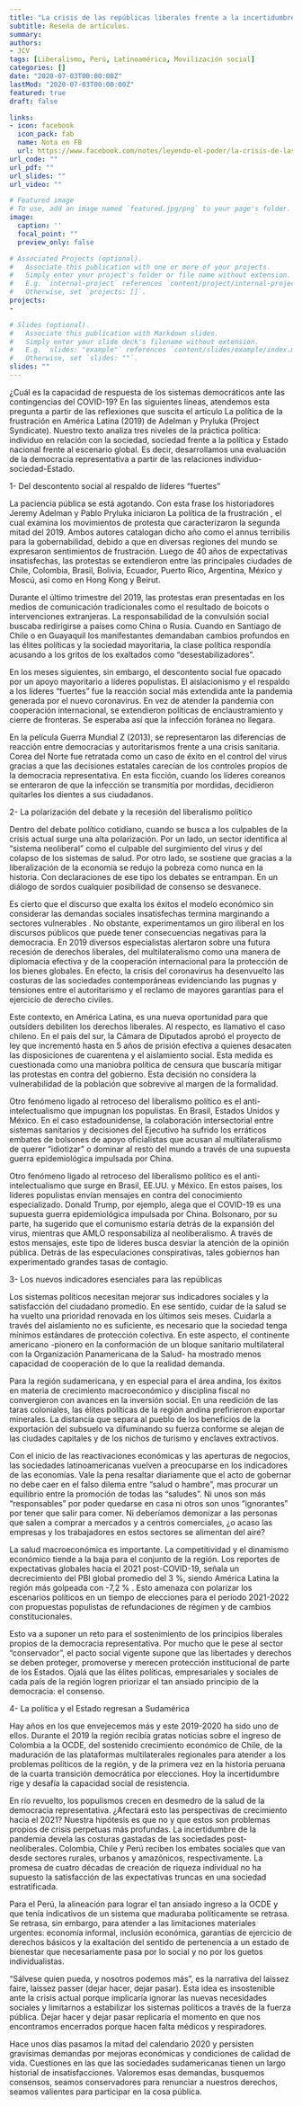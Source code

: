 ```yaml
---
title: "La crisis de las repúblicas liberales frente a la incertidumbre"
subtitle: Reseña de artículos.
summary: 
authors:
- JCV
tags: [Liberalismo, Perú, Latinoamérica, Movilización social]
categories: []
date: "2020-07-03T00:00:00Z"
lastMod: "2020-07-03T00:00:00Z"
featured: true
draft: false

links:
- icon: facebook
  icon_pack: fab
  name: Nota en FB
  url: https://www.facebook.com/notes/leyendo-el-poder/la-crisis-de-las-rep%C3%BAblicas-liberales-frente-a-la-incertidumbre/1684789875006813/
url_code: ""
url_pdf: ""
url_slides: ""
url_video: ""

# Featured image
# To use, add an image named `featured.jpg/png` to your page's folder. 
image:
  caption: ''
  focal_point: ""
  preview_only: false

# Associated Projects (optional).
#   Associate this publication with one or more of your projects.
#   Simply enter your project's folder or file name without extension.
#   E.g. `internal-project` references `content/project/internal-project/index.md`.
#   Otherwise, set `projects: []`.
projects:
- 

# Slides (optional).
#   Associate this publication with Markdown slides.
#   Simply enter your slide deck's filename without extension.
#   E.g. `slides: "example"` references `content/slides/example/index.md`.
#   Otherwise, set `slides: ""`.
slides: ""
---
```

¿Cuál es la capacidad de respuesta de los sistemas democráticos ante las contingencias del COVID-19? En las siguientes líneas, atendemos esta pregunta a partir de las reflexiones que suscita el artículo La política de la frustración en América Latina (2019) de Adelman y Pryluka (Project Syndicate). Nuestro texto analiza tres niveles de la práctica política: individuo en relación con la sociedad, sociedad frente a la política y Estado nacional frente al escenario global. Es decir, desarrollamos una evaluación de la democracia representativa a partir de las relaciones individuo-sociedad-Estado.

1-	Del descontento social al respaldo de líderes “fuertes”

La paciencia pública se está agotando. Con esta frase los historiadores Jeremy Adelman y Pablo Pryluka iniciaron La política de la frustración , el cual examina los movimientos de protesta que caracterizaron la segunda mitad del 2019. Ambos autores catalogan dicho año como el annus terribilis para la gobernabilidad, debido a que en diversas regiones del mundo se expresaron sentimientos de frustración. Luego de 40 años de expectativas insatisfechas, las protestas se extendieron entre las principales ciudades de Chile, Colombia, Brasil, Bolivia, Ecuador, Puerto Rico, Argentina, México y Moscú, así como en Hong Kong y Beirut. 

Durante el último trimestre del 2019, las protestas eran presentadas en los medios de comunicación tradicionales como el resultado de boicots o intervenciones extranjeras. La responsabilidad de la convulsión social buscaba redirigirse a países como China o Rusia. Cuando en Santiago de Chile o en Guayaquil los manifestantes demandaban cambios profundos en las élites políticas y la sociedad mayoritaria, la clase política respondía acusando a los gritos de los exaltados como “desestabilizadores”.

En los meses siguientes, sin embargo, el descontento social fue opacado por un apoyo mayoritario a líderes populistas. El aislacionismo y el respaldo a los líderes “fuertes” fue la reacción social más extendida ante la pandemia generada por el nuevo coronavirus. En vez de atender la pandemia con cooperación internacional, se extendieron políticas de enclaustramiento y cierre de fronteras. Se esperaba así que la infección foránea no llegara.

En la película Guerra Mundial Z (2013), se representaron las diferencias de reacción entre democracias y autoritarismos frente a una crisis sanitaria. Corea del Norte fue retratada como un caso de éxito en el control del virus gracias a que las decisiones estatales carecían de los controles propios de la democracia representativa. En esta ficción, cuando los líderes coreanos se enteraron de que la infección se transmitía por mordidas, decidieron quitarles los dientes a sus ciudadanos. 

2-	La polarización del debate y la recesión del liberalismo político

Dentro del debate político cotidiano, cuando se busca a los culpables de la crisis actual surge una alta polarización. Por un lado, un sector identifica al “sistema neoliberal” como el culpable del surgimiento del virus y del colapso de los sistemas de salud. Por otro lado, se sostiene que gracias a la liberalización de la economía se redujo la pobreza como nunca en la historia. Con declaraciones de ese tipo los debates se entrampan. En un diálogo de sordos cualquier posibilidad de consenso se desvanece.

Es cierto que el discurso que exalta los éxitos el modelo económico sin considerar las demandas sociales insatisfechas termina marginando a sectores vulnerables . No obstante, experimentamos un giro iliberal en los discursos públicos que puede tener consecuencias negativas para la democracia. En 2019 diversos especialistas alertaron sobre una futura recesión de derechos liberales, del multilateralismo como una manera de diplomacia efectiva y de la cooperación internacional para la protección de los bienes globales. En efecto, la crisis del coronavirus ha desenvuelto las costuras de las sociedades contemporáneas evidenciando las pugnas y tensiones entre el autoritarismo y el reclamo de mayores garantías para el ejercicio de derecho civiles.

Este contexto, en América Latina, es una nueva oportunidad para que outsiders debiliten los derechos liberales. Al respecto, es llamativo el caso chileno. En el país del sur, la Cámara de Diputados aprobó el proyecto de ley que incrementó hasta en 5 años de prisión efectiva a quienes desacaten las disposiciones de cuarentena y el aislamiento social. Esta medida es cuestionada como una maniobra política de censura que buscaría mitigar las protestas en contra del gobierno. Esta decisión no considera la vulnerabilidad de la población que sobrevive al margen de la formalidad.

Otro fenómeno ligado al retroceso del liberalismo político es el anti-intelectualismo que impugnan los populistas. En Brasil, Estados Unidos y México. En el caso estadounidense, la colaboración intersectorial entre sistemas sanitarios y decisiones del Ejecutivo ha sufrido los erráticos embates de bolsones de apoyo oficialistas que acusan al multilateralismo de querer “idiotizar” o dominar al resto del mundo a través de una supuesta guerra epidemiológica impulsada por China.  

Otro fenómeno ligado al retroceso del liberalismo político es el anti-intelectualismo que surge en Brasil, EE.UU. y México. En estos países, los líderes populistas envían mensajes en contra del conocimiento especializado. Donald Trump, por ejemplo, alega que el COVID-19 es una supuesta guerra epidemiológica impulsada por China. Bolsonaro, por su parte, ha sugerido que el comunismo estaría detrás de la expansión del virus, mientras que AMLO responsabiliza al neoliberalismo. A través de estos mensajes, este tipo de líderes busca desviar la atención de la opinión pública. Detrás de las especulaciones conspirativas, tales gobiernos han experimentado grandes tasas de contagio.

3-	Los nuevos indicadores esenciales para las repúblicas 

Los sistemas políticos necesitan mejorar sus indicadores sociales y la satisfacción del ciudadano promedio. En ese sentido, cuidar de la salud se ha vuelto una prioridad renovada en los últimos seis meses. Cuidarla a través del aislamiento no es suficiente, es necesario que la sociedad tenga mínimos estándares de protección colectiva. En este aspecto, el continente americano -pionero en la conformación de un bloque sanitario multilateral con la Organización Panamericana de la Salud- ha mostrado menos capacidad de cooperación de lo que la realidad demanda.

Para la región sudamericana, y en especial para el área andina, los éxitos en materia de crecimiento macroeconómico y disciplina fiscal no convergieron con avances en la inversión social. En una reedición de las taras coloniales, las élites políticas de la región andina prefirieron exportar minerales. La distancia que separa al pueblo de los beneficios de la exportación del subsuelo va difuminando su fuerza conforme se alejan de las ciudades capitales y de los nichos de turismo y enclaves extractivos.

Con el inicio de las reactivaciones económicas y las aperturas de negocios, las sociedades latinoamericanas vuelven a preocuparse en los indicadores de las economías. Vale la pena resaltar diariamente que el acto de gobernar no debe caer en el falso dilema entre “salud o hambre”, mas procurar un equilibrio entre la promoción de todas las “saludes”. Ni unos son más “responsables” por poder quedarse en casa ni otros son unos “ignorantes” por tener que salir para comer. Ni deberíamos demonizar a las personas que salen a comprar a mercados y a centros comerciales, ¿o acaso las empresas y los trabajadores en estos sectores se alimentan del aire?

La salud macroeconómica es importante. La competitividad y el dinamismo económico tiende a la baja para el conjunto de la región. Los reportes de expectativas globales hacia el 2021 post-COVID-19, señala un decrecimiento del PBI global promedio del 3 %, siendo América Latina la región más golpeada con -7,2 % . Esto amenaza con polarizar los escenarios políticos en un tiempo de elecciones para el período 2021-2022 con propuestas populistas de refundaciones de régimen y de cambios constitucionales. 

Esto va a suponer un reto para el sostenimiento de los principios liberales propios de la democracia representativa. Por mucho que le pese al sector “conservador”, el pacto social vigente supone que las libertades y derechos se deben proteger, promoverse y merecen protección institucional de parte de los Estados. Ojalá que las élites políticas, empresariales y sociales de cada país de la región logren priorizar el tan ansiado principio de la democracia: el consenso.

4-	La política y el Estado regresan a Sudamérica

Hay años en los que envejecemos más y este 2019-2020 ha sido uno de ellos. Durante el 2019 la región recibía gratas noticias sobre el ingreso de Colombia a la OCDE, del sostenido crecimiento económico de Chile, de la maduración de las plataformas multilaterales regionales para atender a los problemas políticos de la región, y de la primera vez en la historia peruana de la cuarta transición democrática por elecciones. Hoy la incertidumbre rige y desafía la capacidad social de resistencia.

En río revuelto, los populismos crecen en desmedro de la salud de la democracia representativa. ¿Afectará esto las perspectivas de crecimiento hacia el 2021? Nuestra hipótesis es que no y que estos son problemas propios de crisis perpetuas más profundas. La incertidumbre de la pandemia devela las costuras gastadas de las sociedades post-neoliberales. Colombia, Chile y Perú reciben los embates sociales que van desde sectores rurales, urbanos y amazónicos, respectivamente. La promesa de cuatro décadas de creación de riqueza individual no ha supuesto la satisfacción de las expectativas truncas en una sociedad estratificada.

Para el Perú, la alineación para lograr el tan ansiado ingreso a la OCDE y que tenía indicativos de un sistema que maduraba políticamente se retrasa. Se retrasa, sin embargo, para atender a las limitaciones materiales urgentes: economía informal, inclusión económica, garantías de ejercicio de derechos básicos y la exaltación del sentido de pertenencia a un estado de bienestar que necesariamente pasa por lo social y no por los guetos individualistas.

“Sálvese quien pueda, y nosotros podemos más”, es la narrativa del laissez faire, laissez passer (dejar hacer, dejar pasar). Esta idea es insostenible ante la crisis actual porque implicaría ignorar las nuevas necesidades sociales y limitarnos a estabilizar los sistemas políticos a través de la fuerza pública. Dejar hacer y dejar pasar replicaría el momento en que nos encontramos encerrados porque hacen falta médicos y respiradores.

Hace unos días pasamos la mitad del calendario 2020 y persisten gravísimas demandas por mejoras económicas y condiciones de calidad de vida. Cuestiones en las que las sociedades sudamericanas tienen un largo historial de insatisfacciones. Valoremos esas demandas, busquemos consensos, seamos conservadores para renunciar a nuestros derechos, seamos valientes para participar en la cosa pública. 


